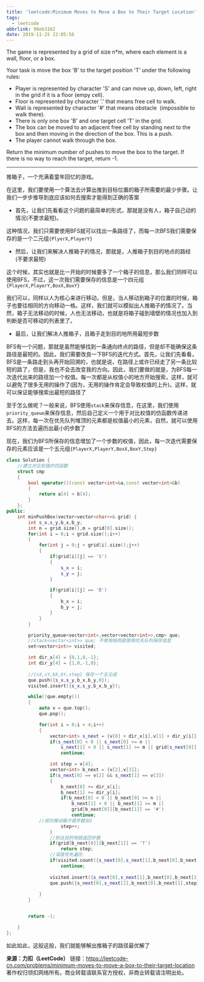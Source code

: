 ```yaml
---
title: 'leetcode:Minimum Moves to Move a Box to Their Target Location'
tags:
  - leetcode
abbrlink: 98eb3162
date: 2019-11-25 22:05:56
---
```


The game is represented by a grid of size n*m, where each element is a wall, floor, or a box.

Your task is move the box 'B' to the target position 'T' under the following rules:

- Player is represented by character 'S' and can move up, down, left, right in the grid if it is a floor (empy cell).
- Floor is represented by character '.' that means free cell to walk.
- Wall is represented by character '#' that means obstacle  (impossible to walk there). 
- There is only one box 'B' and one target cell 'T' in the grid.
- The box can be moved to an adjacent free cell by standing next to the box and then moving in the direction of the box. This is a push.
- The player cannot walk through the box.

Return the minimum number of pushes to move the box to the target. If there is no way to reach the target, return -1.

<!-- more -->

------


推箱子，一个充满着童年回忆的游戏。

在这里，我们要使用一个算法去计算出推到目标位置的箱子所需要的最少步骤。让我们一步步推导到底应该如何去搜索才能得到正确的答案

- 首先，让我们先看看这个问题的最简单的形式，那就是没有人，箱子自己动的情况(不要求最短)。

这种情况，我们只需要使用BFS就可以找出一条路径了，而每一次BFS我们需要保存的是一个二元组`{PlyerX,PlayerY}`
- 然后，让我们来解决人推箱子的情况，那就是，人推箱子到目的地点的路经(不要求最短)

这个时候，其实也就是比一开始的时候要多了一个箱子的信息，那么我们同样可以使用BFS，不过，这一次我们需要保存的信息是一个四元组`{PlayerX,PlayerY,BoxX,BoxY}`

我们可以，同样以人为核心来进行移动，但是，当人移动到箱子的位置的时候，箱子也要往相同的方向移动一格。这样，我们就可以模拟出人推箱子的情况了。当然，箱子无法移动的时候，人也无法移动，也就是将箱子碰到墙壁的情况也加入到判断是否可移动的列表里了。
- 最后，让我们解决人推箱子，且箱子走到目的地所用最短步数

BFS有一个问题，那就是虽然能够找到一条通向终点的路径，但是却不能确保这条路径是最短的。因此，我们需要改良一下BFS的迭代方式。首先，让我们先看看，BFS是一条路走到头再开始回溯的，也就是说，在路径上或许已经走了另一条比较短的路了，但是，我也不会去改变我的方向。因此，我们要做的就是，为BFS每一次迭代出来的路径加一个权值。每一次都是从权值小的地方开始搜索，这样，就可以避免了很多无用的操作了(因为，无用的操作肯定会导致权值的上升)。这样，就可以保证能够搜索出最短的路径了

至于怎么做呢？一般来说，BFS使用`stack`来保存信息，在这里，我们使用`priority_queue`来保存信息，然后自己定义一个用于对比权值的仿函数传递进去。这样，每一次在优先队列堆顶的元素都是权值最小的元素，自然，就可以使用BFS的方法去遍历出最小的步数了

现在，我们为BFS所保存的信息增加了一个步数的权值，因此，每一次迭代需要保存的元素应该是一个五元组`{PlayerX,PlayerY,BoxX,BoxY,Step}`

```cpp
class Solution {
    //建立对比权值的仿函数
    struct cmp
    {
        bool operator()(const vector<int>&a,const vector<int>&b)
        {
            return a[4] > b[4];
        }
    };
public:
    int minPushBox(vector<vector<char>>& grid) {
        int s_x,s_y,b_x,b_y;
        int n = grid.size(),m = grid[0].size();
        for(int i = 0;i < grid.size();i++)
        {
            for(int j = 0;j < grid[i].size();j++)
            {
                if(grid[i][j] == 'S')
                {
                    s_x = i;
                    s_y = j;
                }

                if(grid[i][j] == 'B')
                {
                    b_x = i;
                    b_y = j;
                }
            }
        }

        priority_queue<vector<int>,vector<vector<int>>,cmp> que;
        //stack<vector<int>> que; 不使用栈而是使用优先队列保存信息
        set<vector<int>> visited;

        int dir_x[4] = {0,1,0,-1};
        int dir_y[4] = {1,0,-1,0};
        
        //{sX,sY,bX,bY,step} 保存一个五元组
        que.push({s_x,s_y,b_x,b_y,0});
        visited.insert({s_x,s_y,b_x,b_y});

        while(!que.empty())
        {
            auto v = que.top();
            que.pop();

            for(int i = 0;i < 4;i++)
            {
                vector<int> s_next = {v[0] + dir_x[i],v[1] + dir_y[i]};
                if(s_next[0] < 0 || s_next[0] >= n ||
                    s_next[1] < 0 || s_next[1] >= m || grid[s_next[0]][s_next[1]] == '#')
                    continue;

                int step = v[4];
                vector<int> b_next = {v[2],v[3]};
                if(s_next[0] == v[2] && s_next[1] == v[3])
                {
                    b_next[0] += dir_x[i];
                    b_next[1] += dir_y[i];
                    if(b_next[0] < 0 || b_next[0] >= n ||
                        b_next[1] < 0 || b_next[1] >= m ||
                        grid[b_next[0]][b_next[1]] == '#')
                        continue;
		    //成功推动箱子就步数加1
                    step++;
                }
                //到达目的地就返回步数
                if(grid[b_next[0]][b_next[1]] == 'T')
                    return step;
                //深度优先遍历
                if(visited.count({s_next[0],s_next[1],b_next[0],b_next[1]}) != 0)
                    continue;
                
                visited.insert({s_next[0],s_next[1],b_next[0],b_next[1]});
                que.push({s_next[0],s_next[1],b_next[0],b_next[1],step});
                
            }
        }


        return -1;

    }
};
```
如此如此，这般这般，我们就能够解出推箱子的路径最优解了



**来源：力扣（LeetCode）**
链接：https://leetcode-cn.com/problems/minimum-moves-to-move-a-box-to-their-target-location
著作权归领扣网络所有。商业转载请联系官方授权，非商业转载请注明出处。
